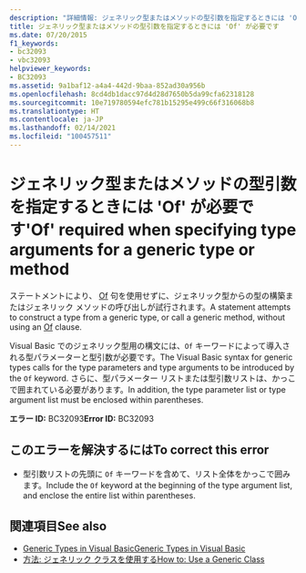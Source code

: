 ```yaml
---
description: "詳細情報: ジェネリック型またはメソッドの型引数を指定するときには 'Of' が必要です"
title: ジェネリック型またはメソッドの型引数を指定するときには 'Of' が必要です
ms.date: 07/20/2015
f1_keywords:
- bc32093
- vbc32093
helpviewer_keywords:
- BC32093
ms.assetid: 9a1baf12-a4a4-442d-9baa-852ad30a956b
ms.openlocfilehash: 8cd4db1dacc97d4d28d7650b5da99cfa62318128
ms.sourcegitcommit: 10e719780594efc781b15295e499c66f316068b8
ms.translationtype: HT
ms.contentlocale: ja-JP
ms.lasthandoff: 02/14/2021
ms.locfileid: "100457511"
---
```

# <a name="of-required-when-specifying-type-arguments-for-a-generic-type-or-method"></a><span data-ttu-id="8edc4-103">ジェネリック型またはメソッドの型引数を指定するときには 'Of' が必要です</span><span class="sxs-lookup"><span data-stu-id="8edc4-103">'Of' required when specifying type arguments for a generic type or method</span></span>

<span data-ttu-id="8edc4-104">ステートメントにより、 [Of](../language-reference/statements/of-clause.md) 句を使用せずに、ジェネリック型からの型の構築またはジェネリック メソッドの呼び出しが試行されます。</span><span class="sxs-lookup"><span data-stu-id="8edc4-104">A statement attempts to construct a type from a generic type, or call a generic method, without using an [Of](../language-reference/statements/of-clause.md) clause.</span></span>  
  
 <span data-ttu-id="8edc4-105">Visual Basic でのジェネリック型用の構文には、`Of` キーワードによって導入される型パラメーターと型引数が必要です。</span><span class="sxs-lookup"><span data-stu-id="8edc4-105">The Visual Basic syntax for generic types calls for the type parameters and type arguments to be introduced by the `Of` keyword.</span></span> <span data-ttu-id="8edc4-106">さらに、型パラメーター リストまたは型引数リストは、かっこで囲まれている必要があります。</span><span class="sxs-lookup"><span data-stu-id="8edc4-106">In addition, the type parameter list or type argument list must be enclosed within parentheses.</span></span>  
  
 <span data-ttu-id="8edc4-107">**エラー ID:** BC32093</span><span class="sxs-lookup"><span data-stu-id="8edc4-107">**Error ID:** BC32093</span></span>  
  
## <a name="to-correct-this-error"></a><span data-ttu-id="8edc4-108">このエラーを解決するには</span><span class="sxs-lookup"><span data-stu-id="8edc4-108">To correct this error</span></span>  
  
- <span data-ttu-id="8edc4-109">型引数リストの先頭に `Of` キーワードを含めて、リスト全体をかっこで囲みます。</span><span class="sxs-lookup"><span data-stu-id="8edc4-109">Include the `Of` keyword at the beginning of the type argument list, and enclose the entire list within parentheses.</span></span>  
  
## <a name="see-also"></a><span data-ttu-id="8edc4-110">関連項目</span><span class="sxs-lookup"><span data-stu-id="8edc4-110">See also</span></span>

- [<span data-ttu-id="8edc4-111">Generic Types in Visual Basic</span><span class="sxs-lookup"><span data-stu-id="8edc4-111">Generic Types in Visual Basic</span></span>](../programming-guide/language-features/data-types/generic-types.md)
- [<span data-ttu-id="8edc4-112">方法: ジェネリック クラスを使用する</span><span class="sxs-lookup"><span data-stu-id="8edc4-112">How to: Use a Generic Class</span></span>](../programming-guide/language-features/data-types/how-to-use-a-generic-class.md)
